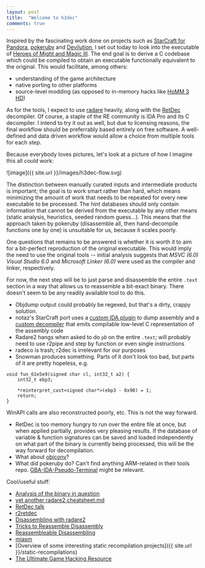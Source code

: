 ```yaml
---
layout: post
title:  "Welcome to h3dec"
comments: true
---
```


Inspired by the fascinating work done on projects such as [StarCraft for Pandora](https://pyra-handheld.com/boards/threads/starcraft.73844/), [pokeruby](https://github.com/pret/pokeruby) and [Devilution](https://github.com/diasurgical/devilution), I set out today to look into the executable of [Heroes of Might and Magic III](https://www.gog.com/game/heroes_of_might_and_magic_3_complete_edition).
The end goal is to derive a C codebase which could be compiled to obtain an executable functionally equivalent to the original. This would facilitate, among others:
 - understanding of the game architecture
 - native porting to other platforms
 - source-level modding (as opposed to in-memory hacks like [HoMM 3 HD](https://sites.google.com/site/heroes3hd/))

As for the tools, I expect to use [radare](https://rada.re/) heavily, along with the [RetDec](https://github.com/avast-tl/retdec) decompiler.
Of course, a staple of the RE community is IDA Pro and its C decompiler. I intend to try it out as well, but due to licensing reasons, the final workflow should be preferrably based entirely on free software. A well-defined and data driven workflow would allow a choice from multiple tools for each step.

Because everybody loves pictures, let's look at a picture of how I imagine this all *could* work:

![image]({{ site.url }}/images/h3dec-flow.svg)

The distinction between manually curated inputs and intermediate products is important; the goal is to work smart rather than hard, which means minimizing the amount of work that needs to be repeated for every new executable to be processed. The hint databases should only contain information that cannot be derived from the executable by any other means (static analysis, heuristics, seeded random guess...). This means that the approach taken by pokeruby (disassemble all, then hand-decompile functions one by one) is unsuitable for us, because it scales poorly.

One questions that remains to be answered is whether it is worth it to aim for a bit-perfect reproduction of the original executable. This would imply the need to use the original tools -- initial analysis suggests that *MSVC (6.0) Visual Studio 6.0* and *Microsoft Linker (6.0)* were used as the compiler and linker, respectively.

For now, the next step will be to just parse and disassemble the entire `.text` section in a way that allows us to reassemble a bit-exact binary. There doesn't seem to be any readily available tool to do this.
- Objdump output could probably be regexed, but that's a dirty, crappy solution.
- notaz's StarCraft port uses a [custom IDA plugin](https://github.com/notaz/ia32rtools/blob/master/ida/saveasm/saveasm.cpp) to dump assembly and a [custom decompiler](https://github.com/notaz/ia32rtools/blob/master/tools/translate.c) that emits compilable low-level C representation of the assembly code
- Radare2 hangs when asked to do `pD` on the entire `.text`; will probably need to use r2pipe and step by function or even single instructions
- radeco is trash; r2dec is irrelevant for our purposes
- Snowman produces something. Parts of it don't look too bad, but parts of it are pretty hopeless, e.g.
```
void fun_61e5e9(signed char cl, int32_t a2) {
    int32_t ebp3;

    *reinterpret_cast<signed char*>(ebp3 - 0x90) = 1;
    return;
}
```
WinAPI calls are also reconstructed poorly, etc. This is not the way forward.
- RetDec is too memory hungry to run over the entire file at once, but when applied partially, provides very pleasing results. If the database of variable & function signatures can be saved and loaded independently on what part of the binary is currently being processed, this will be the way forward for decompilation.
- What about [objconv](https://www.agner.org/optimize/objconv-instructions.pdf)?
- What did pokeruby do? Can't find anything ARM-related in their tools repo. [GBA-IDA-Pseudo-Terminal](https://github.com/LanHikari22/GBA-IDA-Pseudo-Terminal) might be relevant.

Cool/useful stuff:
 - [Analysis of the binary in question](https://www.hybrid-analysis.com/sample/057c9d88e7206f6669a4615de2c6e02ab6c4e2d570a9e2badf07fe0bd6247274/5c265c3f7ca3e17440781603)
 - [yet another radare2 cheatsheet.md](https://gist.github.com/williballenthin/6857590dab3e2a6559d7)
 - [RetDec talk](https://youtu.be/HHFvtt5b6yY)
 - [r2retdec](https://github.com/securisec/r2retdec)
 - [Disassembling with radare2](https://www.linuxdays.cz/2017/video/Tomas_Antecky-Disassembling_with_radare2.pdf)
 - [Tricks to Reassemble Disassembly](https://gts3.org/2015/rasm.html)
 - [Reassembleable Disassembling](https://pdfs.semanticscholar.org/3911/11d641e78fef3c3a6e983d31a20d33dc072c.pdf)
 - [miasm](https://github.com/cea-sec/miasm)
 - [Overview of some interesting static recompilation projects]({{ site.url }}/static-recompilations)
 - [The Ultimate Game Hacking Resource](https://github.com/dsasmblr/game-hacking)
